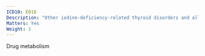 ```yaml
---
ICD10: E018
Description: "Other iodine-deficiency-related thyroid disorders and allied conditions"
Matters: Yes
Weight: 1
---
```

Drug metabolism
